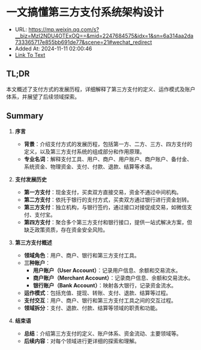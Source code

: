# 一文搞懂第三方支付系统架构设计
- URL: https://mp.weixin.qq.com/s?__biz=MzI2NDU4OTExOQ==&mid=2247684575&idx=1&sn=6a314aa2da733365717e855bb691de77&scene=21#wechat_redirect
- Added At: 2024-11-11 02:00:46
- [Link To Text](2024-11-11-一文搞懂第三方支付系统架构设计_raw.md)

## TL;DR
本文概述了支付方式的发展历程，详细解释了第三方支付的定义、运作模式及账户体系，并展望了后续领域探索。

## Summary
1. **序言**
   - **背景**：介绍支付方式的发展历程，包括第一方、二方、三方、四方支付的定义，以及第三方支付系统的组成部分和作用原理。
   - **专业名词**：解释支付工具、用户、商户、用户账户、商户账户、备付金、系统资金、物理资金、支付、付款、退款、结算等术语。

2. **支付发展历史**
   - **第一方支付**：现金支付，买卖双方直接交易，资金不通过中间机构。
   - **第二方支付**：依托于银行的支付方式，买卖双方通过银行进行资金划转。
   - **第三方支付**：独立机构，与银行签约，通过接口对接促成交易，如微信支付、支付宝。
   - **第四方支付**：聚合多个第三方支付和银行接口，提供一站式解决方案，但缺乏政策资质，存在资金安全风险。

3. **第三方支付概述**
   - **领域角色**：用户、商户、银行和第三方支付工具。
   - **三种账户**：
     - **用户账户（User Account）**：记录用户信息、余额和交易流水。
     - **商户账户（Merchant Account）**：记录商户信息、余额和交易流水。
     - **银行账户（Bank Account）**：映射各大银行，记录资金流水。
   - **运作模式**：包括充值、提现、转账、支付、退款、结算等过程。
   - **支付交互**：用户、商户、银行和第三方支付工具之间的交互过程。
   - **领域拆分**：支付、退款、付款、结算等领域的职责和功能。

4. **结束语**
   - **总结**：介绍第三方支付的定义、账户体系、资金流动、主要领域等。
   - **后续内容**：对每个领域进行更详细的探索和理解。
